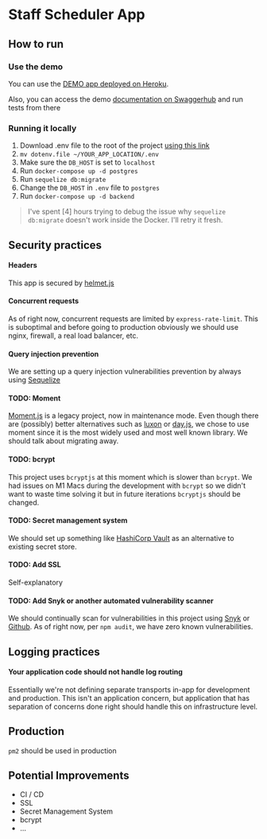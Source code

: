 # Staff Scheduler App

## How to run

### Use the demo
You can use the [DEMO app deployed on Heroku](https://staff-scheduler-barbusa.herokuapp.com).

Also, you can access the demo [documentation on Swaggerhub](https://app.swaggerhub.com/apis/Cordo-van-Saviour/scheduler/0.0.1) and run tests from there

### Running it locally
1. Download .env file to the root of the project [using this link](https://podino.s3.us-west-1.amazonaws.com/dotenv.file) 
2. `mv dotenv.file ~/YOUR_APP_LOCATION/.env`
3. Make sure the `DB_HOST` is set to `localhost`
4. Run `docker-compose up -d postgres`
5. Run `sequelize db:migrate`
6. Change the `DB_HOST` in `.env` file to `postgres`
7. Run `docker-compose up -d backend`

> I've spent [4] hours trying to debug the issue why `sequelize db:migrate` doesn't work inside the Docker. I'll retry it fresh.  

## Security practices

#### Headers
This app is secured by [helmet.js](https://helmetjs.github.io/)

#### Concurrent requests
As of right now, concurrent requests are limited by `express-rate-limit`. This is suboptimal and before going to 
production obviously we should use nginx, firewall, a real load balancer, etc.

#### Query injection prevention
We are setting up a query injection vulnerabilities prevention by always using [Sequelize](https://sequelize.org/)

#### TODO: Moment
[Moment.js](https://www.npmjs.com/package/moment) is a legacy project, now in maintenance mode. Even though there are (possibly) better alternatives such as [luxon](https://www.npmjs.com/package/luxon) or [day.js](https://www.npmjs.com/package/dayjs), we chose to use moment since it is the most widely used and most well known library. We should talk about migrating away.  

#### TODO: bcrypt
This project uses `bcryptjs` at this moment which is slower than `bcrypt`. We had issues on M1 Macs during the development with `bcrypt` so we didn't want to waste time solving it but in future iterations `bcryptjs` should be changed.

#### TODO: Secret management system
We should set up something like [HashiCorp Vault](https://www.vaultproject.io/) as an alternative to existing secret store.

#### TODO: Add SSL
Self-explanatory

#### TODO: Add Snyk or another automated vulnerability scanner
We should continually scan for vulnerabilities in this project using [Snyk](https://snyk.io/) or [Github](https://docs.github.com/en/code-security/code-scanning/automatically-scanning-your-code-for-vulnerabilities-and-errors). As of right now, per `npm audit`, we have zero known vulnerabilities.

## Logging practices

#### Your application code should not handle log routing
Essentially we're not defining separate transports in-app for development and production. This isn't an application concern, 
but application that has separation of concerns done right should handle this on infrastructure level.

## Production
`pm2` should be used in production

## Potential Improvements
* CI / CD
* SSL
* Secret Management System
* bcrypt
* ...
